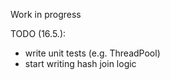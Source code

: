 Work in progress

TODO (16.5.):
- write unit tests (e.g. ThreadPool)
- start writing hash join logic

